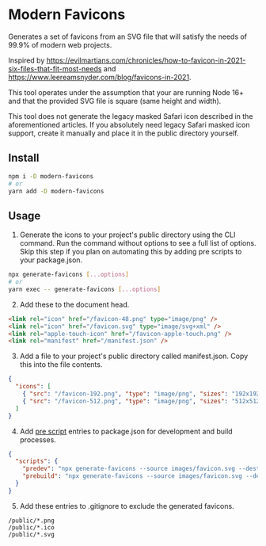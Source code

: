 # Modern Favicons

Generates a set of favicons from an SVG file that will satisfy the needs of 99.9% of modern web projects.

Inspired by https://evilmartians.com/chronicles/how-to-favicon-in-2021-six-files-that-fit-most-needs and https://www.leereamsnyder.com/blog/favicons-in-2021.

This tool operates under the assumption that your are running Node 16+ and that the provided SVG file is square (same height and width).

This tool does not generate the legacy masked Safari icon described in the aforementioned articles. If you absolutely need legacy Safari masked icon support, create it manually and place it in the public directory yourself.

## Install

```sh
npm i -D modern-favicons
# or
yarn add -D modern-favicons
```

## Usage

1. Generate the icons to your project's public directory using the CLI command. Run the command without options to see a full list of options. Skip this step if you plan on automating this by adding pre scripts to your package.json.

```sh
npx generate-favicons [...options]
# or
yarn exec -- generate-favicons [...options]
```

2. Add these to the document head.

```html
<link rel="icon" href="/favicon-48.png" type="image/png" />
<link rel="icon" href="/favicon.svg" type="image/svg+xml" />
<link rel="apple-touch-icon" href="/favicon-apple-touch.png" />
<link rel="manifest" href="/manifest.json" />
```

3. Add a file to your project's public directory called manifest.json. Copy this into the file contents.

```json
{
  "icons": [
    { "src": "/favicon-192.png", "type": "image/png", "sizes": "192x192" },
    { "src": "/favicon-512.png", "type": "image/png", "sizes": "512x512" }
  ]
}
```

4. Add [pre script](https://docs.npmjs.com/cli/v7/using-npm/scripts#pre--post-scripts) entries to package.json for development and build processes.

```json
{
  "scripts": {
    "predev": "npx generate-favicons --source images/favicon.svg --destination ./public",
    "prebuild": "npx generate-favicons --source images/favicon.svg --destination ./public"
  }
}
```

5. Add these entries to .gitignore to exclude the generated favicons.

```gitignore
/public/*.png
/public/*.ico
/public/*.svg
```
